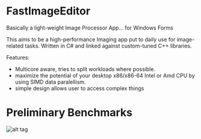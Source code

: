 # FastImageEditor

Basically a light-weight Image Processor App... for Windows Forms

This aims to be a high-performance Imaging app put to daily use for image-related tasks.
Written in C# and linked against custom-tuned C++ libraries.

Features:

- Multicore aware, tries to split workloads where possible.
- maximize the potential of your desktop x86/x86-64 Intel or Amd CPU by using SIMD data paralellism. 
- simple design allows user to access complex things

# Preliminary Benchmarks

![alt tag](https://raw.github.com/theradeonxt/FastImageEditor/master/Capture.PNG)
